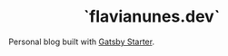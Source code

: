 <h1 align="center">
  `flavianunes.dev`
</h1>

Personal blog built with [Gatsby Starter](https://www.gatsbyjs.com/docs/gatsby-starters/).
